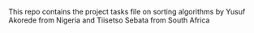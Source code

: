 This repo contains the project tasks file on sorting algorithms by Yusuf Akorede from Nigeria and Tiisetso Sebata from South Africa
